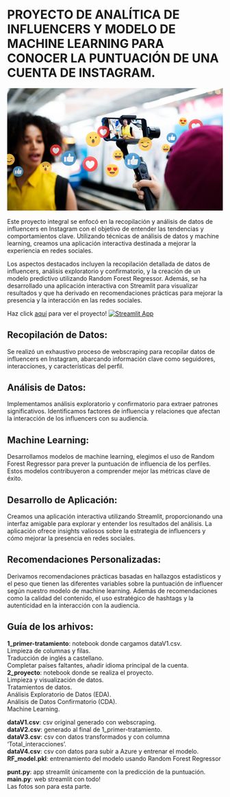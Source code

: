 # PROYECTO DE ANALÍTICA DE INFLUENCERS Y MODELO DE MACHINE LEARNING PARA CONOCER LA PUNTUACIÓN DE UNA CUENTA DE INSTAGRAM. 

![Influencer](foto2.jpg)

Este proyecto integral se enfocó en la recopilación y análisis de datos de influencers en Instagram con el objetivo de entender las tendencias y comportamientos clave. Utilizando técnicas de análisis de datos y machine learning, creamos una aplicación interactiva destinada a mejorar la experiencia en redes sociales.

Los aspectos destacados incluyen la recopilación detallada de datos de influencers, análisis exploratorio y confirmatorio, y la creación de un modelo predictivo utilizando Random Forest Regressor. Además, se ha desarrollado una aplicación interactiva con Streamlit para visualizar resultados y que ha derivado en recomendaciones prácticas para mejorar la presencia y la interacción en las redes sociales. 

Haz click [aquí](https://influencers.streamlit.app) para ver el proyecto!
[![Streamlit App](https://static.streamlit.io/badges/streamlit_badge_black_white.svg)](https://<[your-custom-subdomain>.streamlit.app](https://influencers.streamlit.app))

## Recopilación de Datos:
Se realizó un exhaustivo proceso de webscraping para recopilar datos de influencers en Instagram, abarcando información clave como seguidores, interacciones, y características del perfil.

## Análisis de Datos:
Implementamos análisis exploratorio y confirmatorio para extraer patrones significativos. Identificamos factores de influencia y relaciones que afectan la interacción de los influencers con su audiencia.

## Machine Learning:
Desarrollamos modelos de machine learning, elegimos el uso de Random Forest Regressor para prever la puntuación de influencia de los perfiles. Estos modelos contribuyeron a comprender mejor las métricas clave de éxito.

## Desarrollo de Aplicación:
Creamos una aplicación interactiva utilizando Streamlit, proporcionando una interfaz amigable para explorar y entender los resultados del análisis. La aplicación ofrece insights valiosos sobre la estrategia de influencers y cómo mejorar la presencia en redes sociales.

## Recomendaciones Personalizadas:
Derivamos recomendaciones prácticas basadas en hallazgos estadísticos y el peso que tienen las diferentes variables sobre la puntuación de influencer según nuestro modelo de machine learning. Además de recomendaciones como la calidad del contenido, el uso estratégico de hashtags y la autenticidad en la interacción con la audiencia.

## Guía de los arhivos: 
**1_primer-tratamiento**: notebook donde cargamos dataV1.csv.  
Limpieza de columnas y filas.  
Traducción de inglés a castellano.  
Completar países faltantes, añadir idioma principal de la cuenta.  
**2_proyecto**: notebook donde se realiza el proyecto.  
Limpieza y visualización de datos.  
Tratamientos de datos.  
Análisis Exploratorio de Datos (EDA).  
Análisis de Datos Confirmatorio (CDA).  
Machine Learning.  

**dataV1.csv**: csv original generado con webscraping.  
**dataV2.csv**: generado al final de 1_primer-tratamiento.  
**dataV3.csv**: csv con datos transformados y con columna ‘Total_interacciones’.  
**dataV4.csv**: csv con datos para subir a Azure y entrenar el modelo.  
**RF_model.pkl**: entrenamiento del modelo usando Random Forest Regressor  

**punt.py**: app streamlit únicamente con la predicción de la puntuación.  
**main.py**: web streamlit con todo!  
Las fotos son para esta parte.  
